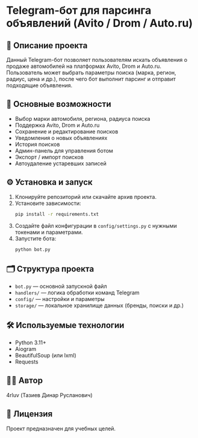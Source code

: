 # Telegram-бот для парсинга объявлений (Avito / Drom / Auto.ru)

## 📌 Описание проекта
Данный Telegram-бот позволяет пользователям искать объявления о продаже автомобилей на платформах Avito, Drom и Auto.ru. Пользователь может выбрать параметры поиска (марка, регион, радиус, цена и др.), после чего бот выполнит парсинг и отправит подходящие объявления.

## 🚀 Основные возможности
- Выбор марки автомобиля, региона, радиуса поиска
- Поддержка Avito, Drom и Auto.ru
- Сохранение и редактирование поисков
- Уведомления о новых объявлениях
- История поисков
- Админ-панель для управления ботом
- Экспорт / импорт поисков
- Автоудаление устаревших записей

## ⚙️ Установка и запуск

1. Клонируйте репозиторий или скачайте архив проекта.
2. Установите зависимости:
    ```bash
    pip install -r requirements.txt
    ```
3. Создайте файл конфигурации в `config/settings.py` с нужными токенами и параметрами.
4. Запустите бота:
    ```bash
    python bot.py
    ```

## 🗂 Структура проекта
- `bot.py` — основной запускной файл
- `handlers/` — логика обработки команд Telegram
- `config/` — настройки и параметры
- `storage/` — локальное хранилище данных (бренды, поиски и др.)

## 🛠 Используемые технологии
- Python 3.11+
- Aiogram
- BeautifulSoup (или lxml)
- Requests

## 👨‍💻 Автор
4rluv (Тазиев Динар Русланович)

## 📄 Лицензия
Проект предназначен для учебных целей.
